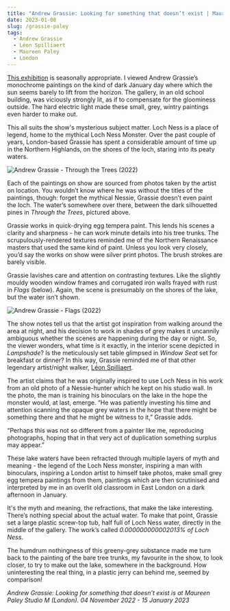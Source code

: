 ```yaml
---
title: "Andrew Grassie: Looking for something that doesn’t exist | Maureen Paley"
date: 2023-01-08
slug: /grassie-paley
tags:
  - Andrew Grassie
  - Léon Spilliaert
  - Maureen Paley
  - London
---
```


[This exhibition](https://www.maureenpaley.com/exhibitions/andrew-grassie-looking-for-something-that-doesnt-exist) is seasonally appropriate. I viewed Andrew Grassie’s monochrome paintings on the kind of dark January day where which the sun seems barely to lift from the horizon. The gallery, in an old school building, was viciously strongly lit, as if to compensate for the gloominess outside. The hard electric light made these small, grey, wintry paintings even harder to make out.

This all suits the show's mysterious subject matter. Loch Ness is a place of legend, home to the mythical Loch Ness Monster. Over the past couple of years, London-based Grassie has spent a considerable amount of time up in the Northern Highlands, on the shores of the loch, staring into its peaty waters.

![Andrew Grassie - Through the Trees (2022)](/grassie-paley-1.jpg)

Each of the paintings on show are sourced from photos taken by the artist on location. You wouldn’t know where he was without the titles of the paintings, though: forget the mythical Nessie, Grassie doesn’t even paint the loch. The water’s somewhere over there, between the dark silhouetted pines in *Through the Trees*, pictured above.

Grassie works in quick-drying egg tempera paint. This lends his scenes a clarity and sharpness - he can work minute details into his tree trunks. The scrupulously-rendered textures reminded me of the Northern Renaissance masters that used the same kind of paint. Unless you look very closely, you’d say the works on show were silver print photos. The brush strokes are barely visible.

Grassie lavishes care and attention on contrasting textures. Like the slightly mouldy wooden window frames and corrugated iron walls frayed with rust in *Flags* (below). Again, the scene is presumably on the shores of the lake, but the water isn’t shown.

![Andrew Grassie - Flags (2022)](/grassie-paley-2.jpg)

The show notes tell us that the artist got inspiration from walking around the area at night, and his decision to work in shades of grey makes it uncannily ambiguous whether the scenes are happening during the day or night. So, the viewer wonders, what time is it exactly, in the interior scene depicted in *Lampshade*? Is the meticulously set table glimpsed in *Window Seat* set for breakfast or dinner? In this way, Grassie reminded me of that other legendary artist/night walker, [Léon Spilliaert](/tags/leon-spilliaert).

The artist claims that he was originally inspired to use Loch Ness in his work from an old photo of a Nessie-hunter which he kept on his studio wall. In the photo, the man is training his binoculars on the lake in the hope the monster would, at last, emerge. “He was patiently investing his time and attention scanning the opaque grey waters in the hope that there might be something there and that he might be witness to it,” Grassie adds. 

“Perhaps this was not so different from a painter like me, reproducing photographs, hoping that in that very act of duplication something surplus may appear.”

These lake waters have been refracted through multiple layers of myth and meaning - the legend of the Loch Ness monster, inspiring a man with binoculars, inspiring a London artist to himself take photos, make small grey egg tempera paintings from them, paintings which are then scrutinised and interpreted by me in an overlit old classroom in East London on a dark afternoon in January.

It's the myth and meaning, the refractions, that make the lake interesting. There’s nothing special about the actual water. To make that point, Grassie set a large plastic screw-top tub, half full of Loch Ness water, directly in the middle of the gallery. The work’s called *0.000000000002013% of Loch Ness*. 

The humdrum nothingness of this greeny-grey substance made me turn back to the painting of the bare tree trunks, my favourite in the show, to look closer, to try to make out the lake, somewhere in the background. How uninteresting the real thing, in a plastic jerry can behind me, seemed by comparison!

*Andrew Grassie: Looking for something that doesn’t exist is at Maureen Paley Studio M (London). 04 November 2022 - 15 January 2023*
